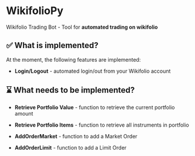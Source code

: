 # WikifolioPy
Wikifolio Trading Bot - Tool for **automated trading on wikifolio**

## ✅ What is implemented? ##
At the moment, the following features are implemented:

 * **Login/Logout** - automated login/out from your Wikifolio account

## ⌛ What needs to be implemented? ##

* **Retrieve Portfolio Value** - function to retrieve the current portfolio amount

* **Retrieve Portfolio Items** - function to retrieve all instruments in portfolio

* **AddOrderMarket** - function to add a Market Order

* **AddOrderLimit** - function to add a Limit Order


